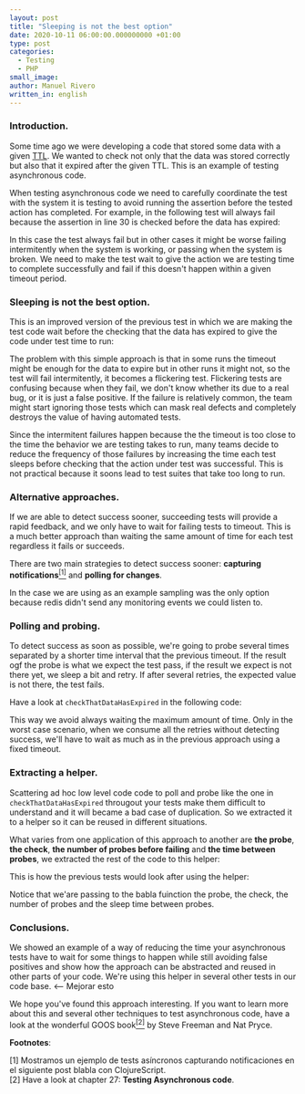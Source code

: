 ```yaml
---
layout: post
title: "Sleeping is not the best option"
date: 2020-10-11 06:00:00.000000000 +01:00
type: post
categories:
  - Testing
  - PHP
small_image: 
author: Manuel Rivero
written_in: english
---
```


<h3>Introduction. </h3>

Some time ago we were developing a code that stored some data with a given [TTL](https://en.wikipedia.org/wiki/Time_to_live). We wanted to check not only that the data was stored correctly but also that it expired after the given TTL. This is an example of testing asynchronous code. 

When testing asynchronous code we need to carefully coordinate the test with the system it is testing to avoid running the assertion before the tested action has completed. For example, in the following test will always fail because the assertion in line 30 is checked before the data has expired:

<script src="https://gist.github.com/trikitrok/9643d3e99e9ed3ef362cfab3055c4be6.js"></script>

In this case the test always fail but in other cases it might be worse failing intermitently when the system is working, or passing when the system is broken. We need to make the test wait to give the action we are testing time to complete successfully and fail if this doesn't happen within a given timeout period. 

<h3>Sleeping is not the best option.</h3>
This is an improved version of the previous test in which we are making the test code wait before the checking that the data has expired to give the code under test time to run:

<script src="https://gist.github.com/trikitrok/22abb9f0148f94f50081a9672d3b50ea.js"></script>

The problem with this simple approach is that in some runs the timeout might be enough for the data to expire but in other runs it might not, so the test will fail intermitently, it becomes a flickering test. Flickering tests are confusing because when they fail, we don't know whether its due to a real bug, or it is just a false positive. If the failure is relatively common, the team might start ignoring those tests which can mask real defects and completely destroys the value of having automated tests.

Since the intermitent failures happen because the the timeout is too close to the time the behavior we are testing takes to run, many teams decide to reduce the frequency of those failures by increasing the time each test sleeps before checking that the action under test was successful. This is not practical because it soons lead to test suites that take too long to run. 

<h3>Alternative approaches. </h3>

If we are able to detect success sooner, succeeding tests will provide a rapid feedback, and we only have to wait for failing tests to timeout. This is a much better approach than waiting the same amount of time for each test regardless it fails or succeeds.

There are two main strategies to detect success sooner: **capturing notifications**<a href="#nota1"><sup>[1]</sup></a> and **polling for changes**. 

In the case we are using as an example sampling was the only option because redis didn't send any monitoring events we could listen to.

<h3>Polling and probing. </h3>
To detect success as soon as possible, we're going to probe several times separated by a shorter time interval that the previous timeout. If the result ogf the probe is what we expect the test pass, if the result we expect is not there yet, we sleep a bit and retry. If after several retries, the expected value is not there, the test fails.

Have a look at `checkThatDataHasExpired` in the following code:

<script src="https://gist.github.com/trikitrok/0c9316696bedea68ccfd60dc00039bff.js"></script>

This way we avoid always waiting the maximum amount of time. Only in the worst case scenario, when we consume all the retries without detecting success, we'll have to wait as much as in the previous approach using a fixed timeout.

<h3>Extracting a helper.</h3>

Scattering ad hoc low level code code to poll and probe like the one in `checkThatDataHasExpired` througout your tests make them difficult to understand and it will became a bad case of duplication. So we extracted it to a helper so it can be reused in different situations.

What varies from one application of this approach to another are **the probe**, **the check**, **the number of probes before failing** and **the time between probes**, we extracted the rest of the code to this helper:

<script src="https://gist.github.com/trikitrok/688b3f850ab4459dbdcba06170f4e34a.js"></script>

This is how the previous tests would look after using the helper:

<script src="https://gist.github.com/trikitrok/ffef6ac252fc819b0a65cd49d189222b.js"></script>

Notice that we'are passing to the babla fuinction the probe, the check, the number of probes and the sleep time between probes. 

<h3>Conclusions.</h3>

We showed an example of a way of reducing the time your asynchronous tests have to wait for some things to happen while still avoiding false positives and show how the approach can be abstracted and reused in other parts of your code. We're using this helper in several other tests in our code base. <-- Mejorar esto

We hope you've found this approach interesting. If you want to learn more about this and several other techniques to test asynchronous code, have a look at the wonderful GOOS book<a href="#nota2"><sup>[2]</sup></a> by Steve Freeman and Nat Pryce.

**Footnotes**:

<div class="foot-note">
  <a name="nota1"></a> [1] Mostramos un ejemplo de tests asíncronos capturando notificaciones en el siguiente post blabla con ClojureScript.
</div>

<div class="foot-note">
  <a name="nota2"></a> [2] Have a look at chapter 27: <b>Testing Asynchronous code</b>.
</div>


